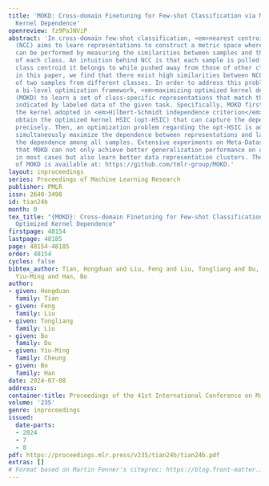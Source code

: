 ```yaml
---
title: 'MOKD: Cross-domain Finetuning for Few-shot Classification via Maximizing Optimized
  Kernel Dependence'
openreview: fz9PaJNViP
abstract: 'In cross-domain few-shot classification, <em>nearest centroid classifier</em>
  (NCC) aims to learn representations to construct a metric space where few-shot classification
  can be performed by measuring the similarities between samples and the prototype
  of each class. An intuition behind NCC is that each sample is pulled closer to the
  class centroid it belongs to while pushed away from those of other classes. However,
  in this paper, we find that there exist high similarities between NCC-learned representations
  of two samples from different classes. In order to address this problem, we propose
  a bi-level optimization framework, <em>maximizing optimized kernel dependence</em>
  (MOKD) to learn a set of class-specific representations that match the cluster structures
  indicated by labeled data of the given task. Specifically, MOKD first optimizes
  the kernel adopted in <em>Hilbert-Schmidt independence criterion</em> (HSIC) to
  obtain the optimized kernel HSIC (opt-HSIC) that can capture the dependence more
  precisely. Then, an optimization problem regarding the opt-HSIC is addressed to
  simultaneously maximize the dependence between representations and labels and minimize
  the dependence among all samples. Extensive experiments on Meta-Dataset demonstrate
  that MOKD can not only achieve better generalization performance on unseen domains
  in most cases but also learn better data representation clusters. The project repository
  of MOKD is available at: https://github.com/tmlr-group/MOKD.'
layout: inproceedings
series: Proceedings of Machine Learning Research
publisher: PMLR
issn: 2640-3498
id: tian24b
month: 0
tex_title: "{MOKD}: Cross-domain Finetuning for Few-shot Classification via Maximizing
  Optimized Kernel Dependence"
firstpage: 48154
lastpage: 48185
page: 48154-48185
order: 48154
cycles: false
bibtex_author: Tian, Hongduan and Liu, Feng and Liu, Tongliang and Du, Bo and Cheung,
  Yiu-Ming and Han, Bo
author:
- given: Hongduan
  family: Tian
- given: Feng
  family: Liu
- given: Tongliang
  family: Liu
- given: Bo
  family: Du
- given: Yiu-Ming
  family: Cheung
- given: Bo
  family: Han
date: 2024-07-08
address:
container-title: Proceedings of the 41st International Conference on Machine Learning
volume: '235'
genre: inproceedings
issued:
  date-parts:
  - 2024
  - 7
  - 8
pdf: https://proceedings.mlr.press/v235/tian24b/tian24b.pdf
extras: []
# Format based on Martin Fenner's citeproc: https://blog.front-matter.io/posts/citeproc-yaml-for-bibliographies/
---
```

